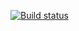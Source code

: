 [![Build status](https://ci.appveyor.com/api/projects/status/oa0wgv5n973h6mgm?svg=true)](https://ci.appveyor.com/project/dmitry-korotkov/unit-test-task-1)